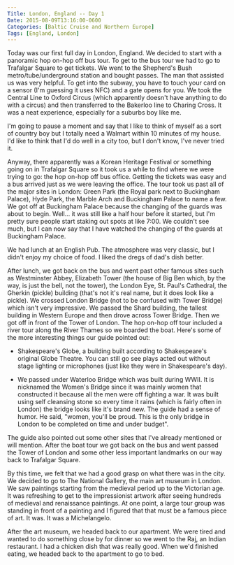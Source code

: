 ```yaml
---
Title: London, England -- Day 1
Date: 2015-08-09T13:16:00-0600
Categories: [Baltic Cruise and Northern Europe]
Tags: [England, London]
---
```


Today was our first full day in London, England. We decided to start with a
panoramic hop on-hop off bus tour. To get to the bus tour we had to go to
Trafalgar Square to get tickets. We went to the Shepherd's Bush
metro/tube/underground station and bought passes. The man that assisted us was
very helpful. To get into the subway, you have to touch your card on a sensor
(I'm guessing it uses NFC) and a gate opens for you. We took the Central Line to
Oxford Circus (which apparently doesn't have anything to do with a circus) and
then transferred to the Bakerloo line to Charing Cross. It was a neat
experience, especially for a suburbs boy like me.

I'm going to pause a moment and say that I like to think of myself as a sort of
country boy but I totally need a Walmart within 10 minutes of my house. I'd like
to think that I'd do well in a city too, but I don't know, I've never tried it.

Anyway, there apparently was a Korean Heritage Festival or something going on in
Trafalgar Square so it took us a while to find where we were trying to go: the
hop on-hop off bus office. Getting the tickets was easy and a bus arrived just
as we were leaving the office. The tour took us past all of the major sites in
London: Green Park (the Royal park next to Buckingham Palace), Hyde Park, the
Marble Arch and Buckingham Palace to name a few. We got off at Buckingham Palace
because the changing of the guards was about to begin. Well... it was still like
a half hour before it started, but I'm pretty sure people start staking out
spots at like 7:00. We couldn't see much, but I can now say that I have watched
the changing of the guards at Buckingham Palace.

We had lunch at an English Pub. The atmosphere was very classic, but I didn't
enjoy my choice of food. I liked the dregs of dad's dish better.

After lunch, we got back on the bus and went past other famous sites such as
Westminster Abbey, Elizabeth Tower (the house of Big Ben which, by the way, is
just the bell, not the tower), the London Eye, St. Paul's Cathedral, the Gherkin
(pickle) building (that's not it's real name, but it does look like a pickle).
We crossed London Bridge (not to be confused with Tower Bridge) which isn't very
impressive. We passed the Shard building, the tallest building in Western Europe
and then drove across Tower Bridge. Then we got off in front of the Tower of
London.  The hop on-hop off tour included a river tour along the River Thames so
we boarded the boat. Here's some of the more interesting things our guide
pointed out:

-   Shakespeare's Globe, a building built according to Shakespeare's original
    Globe Theatre. You can still go see plays acted out without stage lighting
    or microphones (just like they were in Shakespeare's day).

-   We passed under Waterloo Bridge which was built during WWII. It is nicknamed
    the Women's Bridge since it was mainly women that constructed it because all
    the men were off fighting a war. It was built using self cleansing stone so
    every time it rains (which is fairly often in London) the bridge looks like
    it's brand new. The guide had a sense of humor. He said, "women, you'll be
    proud. This is the only bridge in London to be completed on time and under
    budget".

The guide also pointed out some other sites that I've already mentioned or will
mention. After the boat tour we got back on the bus and went passed the Tower of
London and some other less important landmarks on our way back to Trafalgar
Square.

By this time, we felt that we had a good grasp on what there was in the city. We
decided to go to The National Gallery, the main art museum in London. We saw
paintings starting from the medieval period up to the Victorian age. It was
refreshing to get to the impressionist artwork after seeing hundreds of medieval
and renaissance paintings. At one point, a large tour group was standing in
front of a painting and I figured that that must be a famous piece of art. It
was. It was a Michelangelo.

After the art museum, we headed back to our apartment. We were tired and wanted
to do something close by for dinner so we went to the Raj, an Indian restaurant.
I had a chicken dish that was really good. When we'd finished eating, we headed
back to the apartment to go to bed.
